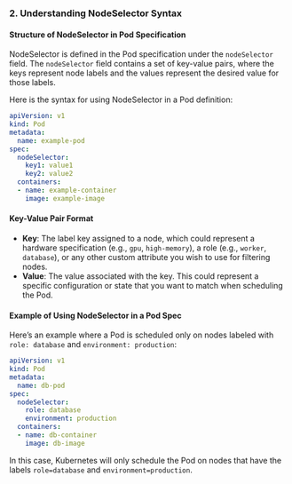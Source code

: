 ### 2. **Understanding NodeSelector Syntax**

#### **Structure of NodeSelector in Pod Specification**

NodeSelector is defined in the Pod specification under the `nodeSelector` field. The `nodeSelector` field contains a set of key-value pairs, where the keys represent node labels and the values represent the desired value for those labels.

Here is the syntax for using NodeSelector in a Pod definition:

```yaml
apiVersion: v1
kind: Pod
metadata:
  name: example-pod
spec:
  nodeSelector:
    key1: value1
    key2: value2
  containers:
  - name: example-container
    image: example-image
```

#### **Key-Value Pair Format**

- **Key**: The label key assigned to a node, which could represent a hardware specification (e.g., `gpu`, `high-memory`), a role (e.g., `worker`, `database`), or any other custom attribute you wish to use for filtering nodes.
- **Value**: The value associated with the key. This could represent a specific configuration or state that you want to match when scheduling the Pod.

#### **Example of Using NodeSelector in a Pod Spec**

Here’s an example where a Pod is scheduled only on nodes labeled with `role: database` and `environment: production`:

```yaml
apiVersion: v1
kind: Pod
metadata:
  name: db-pod
spec:
  nodeSelector:
    role: database
    environment: production
  containers:
  - name: db-container
    image: db-image
```

In this case, Kubernetes will only schedule the Pod on nodes that have the labels `role=database` and `environment=production`.
